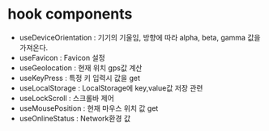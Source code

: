 # hook components 
  - useDeviceOrientation 
    : 기기의 기울임, 방향에 따라 alpha, beta, gamma 값을 가져온다.
  - useFavicon
    : Favicon 설정
  - useGeolocation
    : 현재 위치 gps값 계산
  - useKeyPress
    : 특정 키 입력시 값을 get
  - useLocalStorage
    : LocalStorage에 key,value값 저장 관련
  - useLockScroll
    : 스크롤바 제어 
  - useMousePosition
    : 현재 마우스 위치 값 get
  - useOnlineStatus
    : Network환경 값
